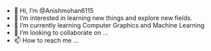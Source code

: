 - 👋 Hi, I’m @Anishmohan6115
- 👀 I’m interested in learning new things and explore new fields.
- 🌱 I’m currently learning Computer Graphics and Machine Learning
- 💞️ I’m looking to collaborate on ...
- 📫 How to reach me ...

<!---
Anishmohan6115/Anishmohan6115 is a ✨ special ✨ repository because its `README.md` (this file) appears on your GitHub profile.
You can click the Preview link to take a look at your changes.
--->
